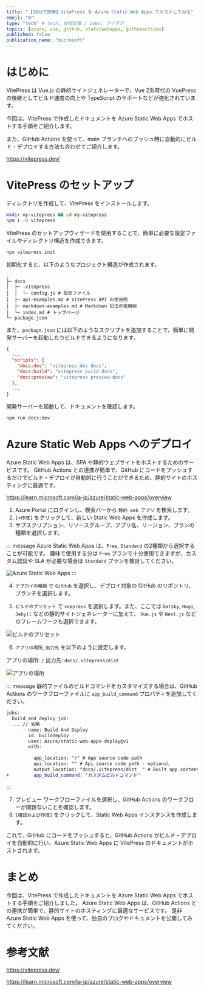 ```yaml
---
title: "【10分で簡単】VitePress を Azure Static Web Apps でホストしてみる"
emoji: "🌐"
type: "tech" # tech: 技術記事 / idea: アイデア
topics: [azure, vue, github, staticwebapps, githubactions]
published: false
publication_name: "microsoft"
---
```


# はじめに

VitePress は Vue.js の静的サイトジェネレーターで、Vue 2系時代の VuePress の後継としてビルド速度の向上や TypeScript のサポートなどが強化されています。

今回は、VitePress で作成したドキュメントを Azure Static Web Apps でホストする手順をご紹介します。

また、GitHub Actions を使って、main ブランチへのプッシュ時に自動的にビルド・デプロイする方法も合わせてご紹介します。

https://vitepress.dev/

# VitePress のセットアップ

ディレクトリを作成して、VitePress をインストールします。

```bash
mkdir my-vitepress && cd my-vitepress
npm i -D vitepress
```

VitePress のセットアップウィザードを使用することで、簡単に必要な設定ファイルやディレクトリ構造を作成できます。

```bash
npx vitepress init
```

初期化すると、以下のようなプロジェクト構造が作成されます。

```
.
├─ docs
│  ├─ .vitepress
│  │  └─ config.js # 設定ファイル
│  ├─ api-examples.md # VitePress API の使用例
│  ├─ markdown-examples.md # Markdown 記法の使用例
│  └─ index.md # トップページ
└─ package.json
```

また、`package.json` には以下のようなスクリプトを追加することで、簡単に開発サーバーを起動したりビルドできるようになります。

```json
{
  ...
  "scripts": {
    "docs:dev": "vitepress dev docs",
    "docs:build": "vitepress build docs",
    "docs:preview": "vitepress preview docs"
  },
  ...
}
```

開発サーバーを起動して、ドキュメントを確認します。

```bash
npm run docs:dev
```

# Azure Static Web Apps へのデプロイ

Azure Static Web Apps は、SPA や静的ウェブサイトをホストするためのサービスです。
GitHub Actions との連携が簡単で、GitHub にコードをプッシュするだけでビルド・デプロイが自動的に行うことができるため、静的サイトのホスティングに最適です。

https://learn.microsoft.com/ja-jp/azure/static-web-apps/overview

1. Azure Portal にログインし、検索バーから `静的 web アプリ` を検索します。
2. `[+作成]` をクリックして、新しい Static Web Apps を作成します。
3. サブスクリプション、リソースグループ、アプリ名、リージョン、プランの種類を選択します。

::: message
Azure Static Web Apps は、`Free`, `Standard` の2種類から選択することが可能です。
趣味で使用する分は `Free` プランで十分使用できますが、カスタム認証や SLA が必要な場合は `Standard` プランを検討してください。

![Azure Static Web Apps](/images/20240325_vitepress_static_web_apps/azure-static-web-apps-plan.png)
:::

4. `デプロイの種類` で `GitHub` を選択し、デプロイ対象の GitHub のリポジトリ、ブランチを選択します。

5. `ビルドのプリセット` で `vuepress` を選択します。また、ここでは `Gatsby`, `Hugo`, `Jekyll` などの静的サイトジェネレーターに加えて、 `Vue.js` や `Next.js` などのフレームワークも選択できます。

![ビルドのプリセット](/images/20240325_vitepress_static_web_apps/build-preset.png)

6. `アプリの場所`, `出力先` を以下のように設定します。

アプリの場所: `/`
出力先: `docs/.vitepress/dist`

![アプリの場所](/images/20240325_vitepress_static_web_apps/app-location.png)

::: message
静的ファイルのビルドコマンドをカスタマイズする場合は、GitHub Actions のワークフローファイルに  `app_build_command` プロパティを追加してください。

```diff yml
jobs:
  build_and_deploy_job:
  ... // 省略
      - name: Build And Deploy
        id: builddeploy
        uses: Azure/static-web-apps-deploy@v1
        with:
          
          app_location: "/" # App source code path
          api_location: "" # Api source code path - optional
          output_location: "docs/.vitepress/dist  " # Built app content directory - optional
+         app_build_command: "カスタムビルドコマンド"
```
:::

7. プレビュー ワークフローファイルを選択し、GitHub Actions のワークフローが問題ないことを確認します。
8. `[確認および作成]` をクリックして、Static Web Apps インスタンスを作成します。

これで、GitHub にコードをプッシュすると、GitHub Actions がビルド・デプロイを自動的に行い、Azure Static Web Apps に VitePress のドキュメントがホストされます。

# まとめ

今回は、VitePress で作成したドキュメントを Azure Static Web Apps でホストする手順をご紹介しました。
Azure Static Web Apps は、GitHub Actions との連携が簡単で、静的サイトのホスティングに最適なサービスです。
是非 Azure Static Web Apps を使って、独自のブログやドキュメントを公開してみてください。

# 参考文献

https://vitepress.dev/

https://learn.microsoft.com/ja-jp/azure/static-web-apps/overview
